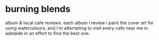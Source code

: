 # burning blends
album & local cafe reviews. each album i review i paint the cover art for using watercolours, and i'm attempting to visit every cafe near me in adelaide in an effort to find the best one.
